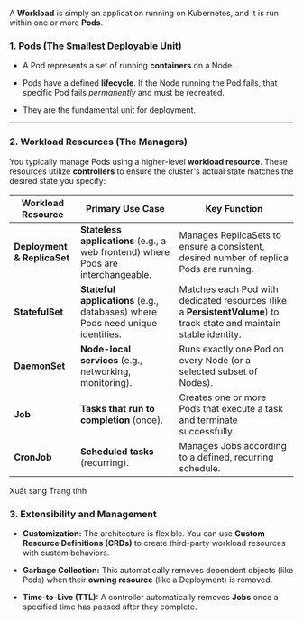 
A **Workload** is simply an application running on Kubernetes, and it is run within one or more **Pods**.

### 1. Pods (The Smallest Deployable Unit)

- A Pod represents a set of running **containers** on a Node.
    
- Pods have a defined **lifecycle**. If the Node running the Pod fails, that specific Pod fails _permanently_ and must be recreated.
    
- They are the fundamental unit for deployment.
    

---

### 2. Workload Resources (The Managers)

You typically manage Pods using a higher-level **workload resource**. These resources utilize **controllers** to ensure the cluster's actual state matches the desired state you specify:

| Workload Resource           | Primary Use Case                                                                  | Key Function                                                                                                         |
| --------------------------- | --------------------------------------------------------------------------------- | -------------------------------------------------------------------------------------------------------------------- |
| **Deployment & ReplicaSet** | **Stateless applications** (e.g., a web frontend) where Pods are interchangeable. | Manages ReplicaSets to ensure a consistent, desired number of replica Pods are running.                              |
| **StatefulSet**             | **Stateful applications** (e.g., databases) where Pods need unique identities.    | Matches each Pod with dedicated resources (like a **PersistentVolume**) to track state and maintain stable identity. |
| **DaemonSet**               | **Node-local services** (e.g., networking, monitoring).                           | Runs exactly one Pod on every Node (or a selected subset of Nodes).                                                  |
| **Job**                     | **Tasks that run to completion** (once).                                          | Creates one or more Pods that execute a task and terminate successfully.                                             |
| **CronJob**                 | **Scheduled tasks** (recurring).                                                  | Manages Jobs according to a defined, recurring schedule.                                                             |

Xuất sang Trang tính

### 3. Extensibility and Management

- **Customization:** The architecture is flexible. You can use **Custom Resource Definitions (CRDs)** to create third-party workload resources with custom behaviors.
    
- **Garbage Collection:** This automatically removes dependent objects (like Pods) when their **owning resource** (like a Deployment) is removed.
    
- **Time-to-Live (TTL):** A controller automatically removes **Jobs** once a specified time has passed after they complete.